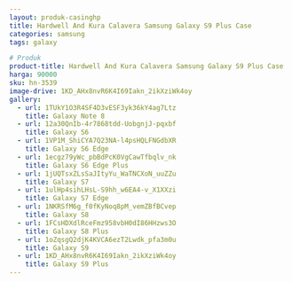 ```yaml
---
layout: produk-casinghp
title: Hardwell And Kura Calavera Samsung Galaxy S9 Plus Case
categories: samsung
tags: galaxy

# Produk
product-title: Hardwell And Kura Calavera Samsung Galaxy S9 Plus Case
harga: 90000
sku: hn-3539
image-drive: 1KD_AHx8nvR6K4I69Iakn_2ikXziWk4oy
gallery:
  - url: 1TUkY1O3R4SF4D3vESF3yk36kY4ag7Ltz
    title: Galaxy Note 8
  - url: 12a30QnIb-4r7868tdd-UobgnjJ-pqxbf
    title: Galaxy S6
  - url: 1VP1M_ShiCYA7Q23NA-l4psHQLFNGdbXR
    title: Galaxy S6 Edge
  - url: 1ecgz79yWc_pbBdPcK0VgCawTfbqlv_nk
    title: Galaxy S6 Edge Plus
  - url: 1jUQTsxZLsSaJItyYu_WaTNCXoN_uuZZu
    title: Galaxy S7
  - url: 1ulHp4sihLHsL-S9hh_w6EA4-v_X1XXzi
    title: Galaxy S7 Edge
  - url: 1NKRSfM6g_f0fKyNoq8pM_vemZBfBCvep
    title: Galaxy S8
  - url: 1FCsHDXdlRceFmz958vbH0dI86HHzws3O
    title: Galaxy S8 Plus
  - url: 1oZqsgQ2djK4KVCA6ezT2Lwdk_pfa3m0u
    title: Galaxy S9
  - url: 1KD_AHx8nvR6K4I69Iakn_2ikXziWk4oy
    title: Galaxy S9 Plus
---
```

